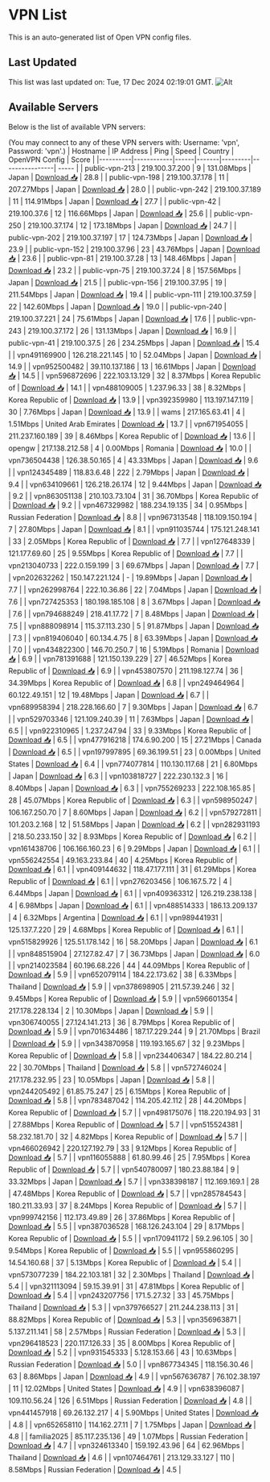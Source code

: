 # VPN List

This is an auto-generated list of Open VPN config files.

## Last Updated

This list was last updated on: Tue, 17 Dec 2024 02:19:01 GMT.
![Alt](https://repobeats.axiom.co/api/embed/186b98318ef1479477931607c1ad7d823f12451f.svg "Repobeats analytics image")

## Available Servers

Below is the list of available VPN servers:

(You may connect to any of these VPN servers with: Username: 'vpn', Password: 'vpn'.)
| Hostname | IP Address | Ping | Speed | Country | OpenVPN Config | Score |
|----------|------------|------|-------|---------|----------------| ----- |
| public-vpn-213 | 219.100.37.200 | 9 | 131.08Mbps | Japan | [Download 📥](./configs/server_0_JP.ovpn) | 28.8 |
| public-vpn-198 | 219.100.37.178 | 11 | 207.27Mbps | Japan | [Download 📥](./configs/server_1_JP.ovpn) | 28.0 |
| public-vpn-242 | 219.100.37.189 | 11 | 114.91Mbps | Japan | [Download 📥](./configs/server_2_JP.ovpn) | 27.7 |
| public-vpn-42 | 219.100.37.6 | 12 | 116.66Mbps | Japan | [Download 📥](./configs/server_3_JP.ovpn) | 25.6 |
| public-vpn-250 | 219.100.37.174 | 12 | 173.18Mbps | Japan | [Download 📥](./configs/server_4_JP.ovpn) | 24.7 |
| public-vpn-202 | 219.100.37.197 | 17 | 124.73Mbps | Japan | [Download 📥](./configs/server_5_JP.ovpn) | 23.9 |
| public-vpn-152 | 219.100.37.96 | 23 | 43.76Mbps | Japan | [Download 📥](./configs/server_6_JP.ovpn) | 23.6 |
| public-vpn-81 | 219.100.37.28 | 13 | 148.46Mbps | Japan | [Download 📥](./configs/server_7_JP.ovpn) | 23.2 |
| public-vpn-75 | 219.100.37.24 | 8 | 157.56Mbps | Japan | [Download 📥](./configs/server_8_JP.ovpn) | 21.5 |
| public-vpn-156 | 219.100.37.95 | 19 | 211.54Mbps | Japan | [Download 📥](./configs/server_9_JP.ovpn) | 19.4 |
| public-vpn-111 | 219.100.37.59 | 22 | 142.60Mbps | Japan | [Download 📥](./configs/server_10_JP.ovpn) | 19.0 |
| public-vpn-240 | 219.100.37.221 | 24 | 75.61Mbps | Japan | [Download 📥](./configs/server_11_JP.ovpn) | 17.6 |
| public-vpn-243 | 219.100.37.172 | 26 | 131.13Mbps | Japan | [Download 📥](./configs/server_12_JP.ovpn) | 16.9 |
| public-vpn-41 | 219.100.37.5 | 26 | 234.25Mbps | Japan | [Download 📥](./configs/server_13_JP.ovpn) | 15.4 |
| vpn491169900 | 126.218.221.145 | 10 | 52.04Mbps | Japan | [Download 📥](./configs/server_14_JP.ovpn) | 14.9 |
| vpn952500482 | 39.110.137.186 | 13 | 16.61Mbps | Japan | [Download 📥](./configs/server_15_JP.ovpn) | 14.5 |
| vpn596872696 | 222.103.13.129 | 32 | 8.37Mbps | Korea Republic of | [Download 📥](./configs/server_16_KR.ovpn) | 14.1 |
| vpn488109005 | 1.237.96.33 | 38 | 8.32Mbps | Korea Republic of | [Download 📥](./configs/server_17_KR.ovpn) | 13.9 |
| vpn392359980 | 113.197.147.119 | 30 | 7.76Mbps | Japan | [Download 📥](./configs/server_18_JP.ovpn) | 13.9 |
| wams | 217.165.63.41 | 4 | 1.51Mbps | United Arab Emirates | [Download 📥](./configs/server_19_AE.ovpn) | 13.7 |
| vpn671954055 | 211.237.160.189 | 39 | 8.46Mbps | Korea Republic of | [Download 📥](./configs/server_20_KR.ovpn) | 13.6 |
| opengw | 217.138.212.58 | 4 | 0.00Mbps | Romania | [Download 📥](./configs/server_21_RO.ovpn) | 10.0 |
| vpn736504438 | 126.38.50.165 | 4 | 43.33Mbps | Japan | [Download 📥](./configs/server_22_JP.ovpn) | 9.6 |
| vpn124345489 | 118.83.6.48 | 222 | 2.79Mbps | Japan | [Download 📥](./configs/server_23_JP.ovpn) | 9.4 |
| vpn634109661 | 126.218.26.174 | 12 | 9.44Mbps | Japan | [Download 📥](./configs/server_24_JP.ovpn) | 9.2 |
| vpn863051138 | 210.103.73.104 | 31 | 36.70Mbps | Korea Republic of | [Download 📥](./configs/server_25_KR.ovpn) | 9.2 |
| vpn467329982 | 188.234.19.135 | 34 | 0.95Mbps | Russian Federation | [Download 📥](./configs/server_26_RU.ovpn) | 8.8 |
| vpn967313548 | 118.109.150.194 | 7 | 27.80Mbps | Japan | [Download 📥](./configs/server_27_JP.ovpn) | 8.1 |
| vpn911035744 | 175.121.248.141 | 33 | 2.05Mbps | Korea Republic of | [Download 📥](./configs/server_28_KR.ovpn) | 7.7 |
| vpn127648339 | 121.177.69.60 | 25 | 9.55Mbps | Korea Republic of | [Download 📥](./configs/server_29_KR.ovpn) | 7.7 |
| vpn213040733 | 222.0.159.199 | 3 | 69.67Mbps | Japan | [Download 📥](./configs/server_30_JP.ovpn) | 7.7 |
| vpn202632262 | 150.147.221.124 | - | 19.89Mbps | Japan | [Download 📥](./configs/server_31_JP.ovpn) | 7.7 |
| vpn262998764 | 222.10.36.86 | 22 | 7.04Mbps | Japan | [Download 📥](./configs/server_32_JP.ovpn) | 7.6 |
| vpn727425353 | 180.198.185.108 | 8 | 3.67Mbps | Japan | [Download 📥](./configs/server_33_JP.ovpn) | 7.6 |
| vpn794688249 | 218.41.17.72 | 7 | 8.48Mbps | Japan | [Download 📥](./configs/server_34_JP.ovpn) | 7.5 |
| vpn888098914 | 115.37.113.230 | 5 | 91.87Mbps | Japan | [Download 📥](./configs/server_35_JP.ovpn) | 7.3 |
| vpn819406040 | 60.134.4.75 | 8 | 63.39Mbps | Japan | [Download 📥](./configs/server_36_JP.ovpn) | 7.0 |
| vpn434822300 | 146.70.250.7 | 16 | 5.19Mbps | Romania | [Download 📥](./configs/server_37_RO.ovpn) | 6.9 |
| vpn781391688 | 121.150.139.229 | 27 | 46.52Mbps | Korea Republic of | [Download 📥](./configs/server_38_KR.ovpn) | 6.9 |
| vpn453807570 | 211.198.127.74 | 36 | 34.39Mbps | Korea Republic of | [Download 📥](./configs/server_39_KR.ovpn) | 6.8 |
| vpn249464964 | 60.122.49.151 | 12 | 19.48Mbps | Japan | [Download 📥](./configs/server_40_JP.ovpn) | 6.7 |
| vpn689958394 | 218.228.166.60 | 7 | 9.30Mbps | Japan | [Download 📥](./configs/server_41_JP.ovpn) | 6.7 |
| vpn529703346 | 121.109.240.39 | 11 | 7.63Mbps | Japan | [Download 📥](./configs/server_42_JP.ovpn) | 6.5 |
| vpn922310965 | 1.237.247.94 | 33 | 9.33Mbps | Korea Republic of | [Download 📥](./configs/server_43_KR.ovpn) | 6.5 |
| vpn477916218 | 174.6.90.200 | 15 | 27.21Mbps | Canada | [Download 📥](./configs/server_44_CA.ovpn) | 6.5 |
| vpn197997895 | 69.36.199.51 | 23 | 0.00Mbps | United States | [Download 📥](./configs/server_45_US.ovpn) | 6.4 |
| vpn774077814 | 110.130.117.68 | 21 | 6.80Mbps | Japan | [Download 📥](./configs/server_46_JP.ovpn) | 6.3 |
| vpn103818727 | 222.230.132.3 | 16 | 8.40Mbps | Japan | [Download 📥](./configs/server_47_JP.ovpn) | 6.3 |
| vpn755269233 | 222.108.165.85 | 28 | 45.07Mbps | Korea Republic of | [Download 📥](./configs/server_48_KR.ovpn) | 6.3 |
| vpn598950247 | 106.167.250.70 | 7 | 8.60Mbps | Japan | [Download 📥](./configs/server_49_JP.ovpn) | 6.2 |
| vpn579272811 | 101.203.2.168 | 12 | 51.58Mbps | Japan | [Download 📥](./configs/server_50_JP.ovpn) | 6.2 |
| vpn282931193 | 218.50.233.150 | 32 | 8.93Mbps | Korea Republic of | [Download 📥](./configs/server_51_KR.ovpn) | 6.2 |
| vpn161438706 | 106.166.160.23 | 6 | 9.29Mbps | Japan | [Download 📥](./configs/server_52_JP.ovpn) | 6.1 |
| vpn556242554 | 49.163.233.84 | 40 | 4.25Mbps | Korea Republic of | [Download 📥](./configs/server_53_KR.ovpn) | 6.1 |
| vpn409144632 | 118.47.177.111 | 31 | 61.29Mbps | Korea Republic of | [Download 📥](./configs/server_54_KR.ovpn) | 6.1 |
| vpn276203456 | 106.167.5.72 | 4 | 6.44Mbps | Japan | [Download 📥](./configs/server_55_JP.ovpn) | 6.1 |
| vpn409363312 | 126.219.238.138 | 4 | 6.98Mbps | Japan | [Download 📥](./configs/server_56_JP.ovpn) | 6.1 |
| vpn488514333 | 186.13.209.137 | 4 | 6.32Mbps | Argentina | [Download 📥](./configs/server_57_AR.ovpn) | 6.1 |
| vpn989441931 | 125.137.7.220 | 29 | 4.68Mbps | Korea Republic of | [Download 📥](./configs/server_58_KR.ovpn) | 6.1 |
| vpn515829926 | 125.51.178.142 | 16 | 58.20Mbps | Japan | [Download 📥](./configs/server_59_JP.ovpn) | 6.1 |
| vpn848515904 | 27.127.82.47 | 7 | 36.73Mbps | Japan | [Download 📥](./configs/server_60_JP.ovpn) | 6.0 |
| vpn214023584 | 60.196.68.226 | 44 | 44.09Mbps | Korea Republic of | [Download 📥](./configs/server_61_KR.ovpn) | 5.9 |
| vpn652079114 | 184.22.173.62 | 38 | 6.33Mbps | Thailand | [Download 📥](./configs/server_62_TH.ovpn) | 5.9 |
| vpn378698905 | 211.57.39.246 | 32 | 9.45Mbps | Korea Republic of | [Download 📥](./configs/server_63_KR.ovpn) | 5.9 |
| vpn596601354 | 217.178.228.134 | 2 | 10.30Mbps | Japan | [Download 📥](./configs/server_64_JP.ovpn) | 5.9 |
| vpn306740055 | 27.124.141.213 | 36 | 8.79Mbps | Korea Republic of | [Download 📥](./configs/server_65_KR.ovpn) | 5.9 |
| vpn701634486 | 187.17.229.244 | 9 | 21.70Mbps | Brazil | [Download 📥](./configs/server_66_BR.ovpn) | 5.9 |
| vpn343870958 | 119.193.165.67 | 32 | 9.23Mbps | Korea Republic of | [Download 📥](./configs/server_67_KR.ovpn) | 5.8 |
| vpn234406347 | 184.22.80.214 | 22 | 30.70Mbps | Thailand | [Download 📥](./configs/server_68_TH.ovpn) | 5.8 |
| vpn572746024 | 217.178.232.95 | 23 | 10.05Mbps | Japan | [Download 📥](./configs/server_69_JP.ovpn) | 5.8 |
| vpn244205492 | 61.85.75.247 | 25 | 6.15Mbps | Korea Republic of | [Download 📥](./configs/server_70_KR.ovpn) | 5.8 |
| vpn783487042 | 114.205.42.112 | 28 | 44.20Mbps | Korea Republic of | [Download 📥](./configs/server_71_KR.ovpn) | 5.7 |
| vpn498175076 | 118.220.194.93 | 31 | 27.88Mbps | Korea Republic of | [Download 📥](./configs/server_72_KR.ovpn) | 5.7 |
| vpn515524381 | 58.232.181.70 | 32 | 4.82Mbps | Korea Republic of | [Download 📥](./configs/server_73_KR.ovpn) | 5.7 |
| vpn466026942 | 220.127.192.79 | 33 | 9.12Mbps | Korea Republic of | [Download 📥](./configs/server_74_KR.ovpn) | 5.7 |
| vpn116055888 | 61.80.99.46 | 25 | 7.95Mbps | Korea Republic of | [Download 📥](./configs/server_75_KR.ovpn) | 5.7 |
| vpn540780097 | 180.23.88.184 | 9 | 33.32Mbps | Japan | [Download 📥](./configs/server_76_JP.ovpn) | 5.7 |
| vpn338398187 | 112.169.169.1 | 28 | 47.48Mbps | Korea Republic of | [Download 📥](./configs/server_77_KR.ovpn) | 5.7 |
| vpn285784543 | 180.211.33.93 | 37 | 8.24Mbps | Korea Republic of | [Download 📥](./configs/server_78_KR.ovpn) | 5.7 |
| vpn999742156 | 112.173.49.89 | 26 | 37.86Mbps | Korea Republic of | [Download 📥](./configs/server_79_KR.ovpn) | 5.5 |
| vpn387036528 | 168.126.243.104 | 29 | 8.17Mbps | Korea Republic of | [Download 📥](./configs/server_80_KR.ovpn) | 5.5 |
| vpn170941172 | 59.2.96.105 | 30 | 9.54Mbps | Korea Republic of | [Download 📥](./configs/server_81_KR.ovpn) | 5.5 |
| vpn955860295 | 14.54.160.68 | 37 | 5.13Mbps | Korea Republic of | [Download 📥](./configs/server_82_KR.ovpn) | 5.4 |
| vpn573077239 | 184.22.103.181 | 32 | 2.30Mbps | Thailand | [Download 📥](./configs/server_83_TH.ovpn) | 5.4 |
| vpn321113094 | 59.15.39.91 | 31 | 47.81Mbps | Korea Republic of | [Download 📥](./configs/server_84_KR.ovpn) | 5.4 |
| vpn243207756 | 171.5.27.32 | 33 | 45.75Mbps | Thailand | [Download 📥](./configs/server_85_TH.ovpn) | 5.3 |
| vpn379766527 | 211.244.238.113 | 31 | 88.82Mbps | Korea Republic of | [Download 📥](./configs/server_86_KR.ovpn) | 5.3 |
| vpn356963871 | 5.137.211.141 | 58 | 2.57Mbps | Russian Federation | [Download 📥](./configs/server_87_RU.ovpn) | 5.3 |
| vpn296418523 | 220.117.126.33 | 35 | 8.00Mbps | Korea Republic of | [Download 📥](./configs/server_88_KR.ovpn) | 5.2 |
| vpn931545333 | 5.128.153.66 | 43 | 10.63Mbps | Russian Federation | [Download 📥](./configs/server_89_RU.ovpn) | 5.0 |
| vpn867734345 | 118.156.30.46 | 63 | 8.86Mbps | Japan | [Download 📥](./configs/server_90_JP.ovpn) | 4.9 |
| vpn567636787 | 76.102.38.197 | 11 | 12.02Mbps | United States | [Download 📥](./configs/server_91_US.ovpn) | 4.9 |
| vpn638396087 | 109.110.56.24 | 126 | 6.51Mbps | Russian Federation | [Download 📥](./configs/server_92_RU.ovpn) | 4.8 |
| vpn441457918 | 69.26.132.217 | 4 | 5.90Mbps | United States | [Download 📥](./configs/server_93_US.ovpn) | 4.8 |
| vpn652658110 | 114.162.27.11 | 7 | 1.75Mbps | Japan | [Download 📥](./configs/server_94_JP.ovpn) | 4.8 |
| familia2025 | 85.117.235.136 | 49 | 1.07Mbps | Russian Federation | [Download 📥](./configs/server_95_RU.ovpn) | 4.7 |
| vpn324613340 | 159.192.43.96 | 64 | 62.96Mbps | Thailand | [Download 📥](./configs/server_96_TH.ovpn) | 4.6 |
| vpn107464761 | 213.129.33.127 | 110 | 8.58Mbps | Russian Federation | [Download 📥](./configs/server_97_RU.ovpn) | 4.5 |
